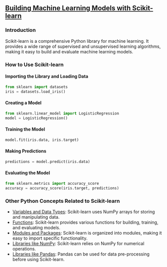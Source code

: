 ## [Building Machine Learning Models with Scikit-learn](./../Building-Machine-Learning-Models-with-Scikit-learn/)

### Introduction
Scikit-learn is a comprehensive Python library for machine learning. It provides a wide range of supervised and unsupervised learning algorithms, making it easy to build and evaluate machine learning models.

### How to Use Scikit-learn

#### Importing the Library and Loading Data
```python
from sklearn import datasets
iris = datasets.load_iris()
```

#### Creating a Model
```python
from sklearn.linear_model import LogisticRegression
model = LogisticRegression()
```

#### Training the Model
```python
model.fit(iris.data, iris.target)
```

#### Making Predictions
```python
predictions = model.predict(iris.data)
```

#### Evaluating the Model
```python
from sklearn.metrics import accuracy_score
accuracy = accuracy_score(iris.target, predictions)
```

### Other Python Concepts Related to Scikit-learn

- [Variables and Data Types](./../Variables-and-Data-Types/): Scikit-learn uses NumPy arrays for storing and manipulating data.
- [Functions](./../Functions/): Scikit-learn provides various functions for building, training, and evaluating models.
- [Modules and Packages](./../Modules-and-Packages/): Scikit-learn is organized into modules, making it easy to import specific functionality.
- [Libraries like NumPy](./../Libraries-like-NumPy/): Scikit-learn relies on NumPy for numerical operations.
- [Libraries like Pandas](./../Libraries-like-Pandas/): Pandas can be used for data pre-processing before using Scikit-learn.